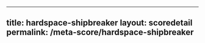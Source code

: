 ---
        
title: hardspace-shipbreaker
layout: scoredetail
permalink: /meta-score/hardspace-shipbreaker
---